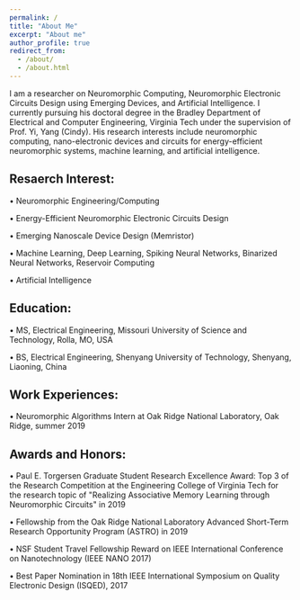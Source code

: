 ```yaml
---
permalink: /
title: "About Me"
excerpt: "About me"
author_profile: true
redirect_from: 
  - /about/
  - /about.html
---
```




I am a researcher on Neuromorphic Computing, Neuromorphic Electronic Circuits Design using Emerging Devices, and Artificial Intelligence. I currently pursuing his doctoral degree in the Bradley Department of Electrical and Computer Engineering, Virginia Tech under the supervision of Prof. Yi, Yang (Cindy). His research interests include neuromorphic computing, nano-electronic devices and circuits for energy-efficient neuromorphic systems, machine learning, and artificial intelligence.

Resaerch Interest: 
------
 •	Neuromorphic Engineering/Computing
 
 •	Energy-Efficient Neuromorphic Electronic Circuits Design
 
 •	Emerging Nanoscale Device Design (Memristor)
 
 •	Machine Learning, Deep Learning, Spiking Neural Networks, Binarized Neural Networks, Reservoir Computing
 
 •	Artificial Intelligence

Education:
------
•	MS, Electrical Engineering, Missouri University of Science and Technology, Rolla, MO, USA

•	BS, Electrical Engineering, Shenyang University of Technology, Shenyang, Liaoning, China

Work Experiences:
------
•	Neuromorphic Algorithms Intern at Oak Ridge National Laboratory, Oak Ridge, summer 2019

Awards and Honors:
------
•	Paul E. Torgersen Graduate Student Research Excellence Award: Top 3 of the Research Competition at the Engineering College of Virginia Tech for the research topic of "Realizing Associative Memory Learning through Neuromorphic Circuits" in 2019

•	Fellowship from the Oak Ridge National Laboratory Advanced Short-Term Research Opportunity Program (ASTRO) in 2019

•	NSF Student Travel Fellowship Reward on IEEE International Conference on Nanotechnology (IEEE NANO 2017)

•	Best Paper Nomination in 18th IEEE International Symposium on Quality Electronic Design (ISQED), 2017
